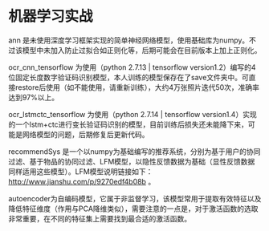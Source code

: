 # 机器学习实战

ann 是未使用深度学习框架实现的简单神经网络模型，使用基础库为numpy。不过该模型中未加入防止过拟合如正则化等，后期可能会在目前版本上加上正则化。

ocr_cnn_tensorflow 为使用（python 2.7.13 | tensorflow version1.2）编写的4位固定长度数字验证码识别模型，本人训练的模型保存在了save文件夹中。可直接restore后使用（如不能使用，请重新训练），大约4万张照片迭代50次，准确率达到97%以上。

ocr_lstmctc_tensorflow 为使用（python 2.7.14 | tensorflow version1.4）实现的一个lstm+ctc进行变长验证码识别的模型，目前训练后损失还未能降下来，可能是网络模型的问题，后期修复后更新代码。

recommendSys 是一个以numpy为基础编写的推荐系统，分别为基于用户的协同过滤、基于物品的协同过滤、LFM模型，以隐性反馈数据为基础（显性反馈数据同样适用这些模型）。LFM模型说明链接如下：http://www.jianshu.com/p/9270edf4b08b 。

autoencoder为自编码模型，它属于非监督学习，该模型常用于提取有效特征以及降低特征维度（作用与PCA降维类似），需要注意的一点是，对于激活函数的选取非常重要，在不同的特征集上需要找到最合适的激活函数。